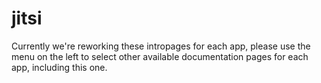 # jitsi

Currently we're reworking these intropages for each app, please use the menu on the left to select other available documentation pages for each app, including this one.
